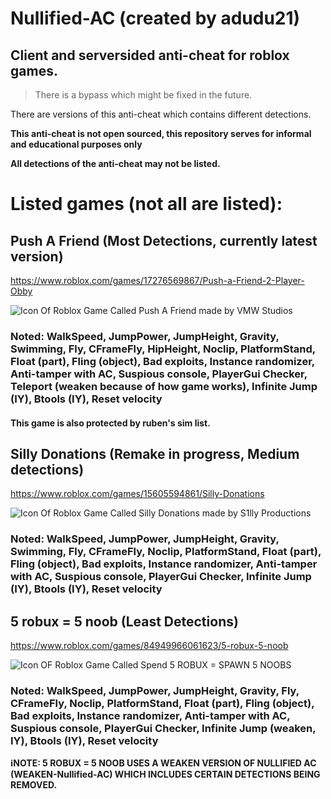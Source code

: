 # Nullified-AC (created by adudu21)
## Client and serversided anti-cheat for roblox games.
> There is a bypass which might be fixed in the future.

There are versions of this anti-cheat which contains different detections.

**This anti-cheat is not open sourced, this repository serves for informal and educational purposes only**

**All detections of the anti-cheat may not be listed.**

# Listed games (not all are listed):
## Push A Friend (Most Detections, currently latest version)
https://www.roblox.com/games/17276569867/Push-a-Friend-2-Player-Obby

![Icon Of Roblox Game Called Push A Friend made by VMW Studios](https://github.com/user-attachments/assets/a90f6b24-a34e-468c-ac1a-bef334e868b5)

### Noted: WalkSpeed, JumpPower, JumpHeight, Gravity, Swimming, Fly, CFrameFly, HipHeight, Noclip, PlatformStand, Float (part), Fling (object), Bad exploits, Instance randomizer, Anti-tamper with AC, Suspious console, PlayerGui Checker, Teleport (weaken because of how game works), Infinite Jump (IY), Btools (IY), Reset velocity

#### This game is also protected by ruben's sim list.

## Silly Donations (Remake in progress, Medium detections)
https://www.roblox.com/games/15605594861/Silly-Donations

![Icon Of Roblox Game Called Silly Donations made by S1lly Productions](https://github.com/user-attachments/assets/ee6c3579-6d8a-42d4-9c8a-8a13bc4d8026)

### Noted: WalkSpeed, JumpPower, JumpHeight, Gravity, Swimming, Fly, CFrameFly, Noclip, PlatformStand, Float (part), Fling (object), Bad exploits, Instance randomizer, Anti-tamper with AC, Suspious console, PlayerGui Checker, Infinite Jump (IY), Btools (IY), Reset velocity

## 5 robux = 5 noob (Least Detections)
https://www.roblox.com/games/84949966061623/5-robux-5-noob

![Icon OF Roblox Game Called Spend 5 ROBUX = SPAWN 5 NOOBS](https://github.com/user-attachments/assets/fbd0792a-1713-45bb-9c9d-106ae831f246)

### Noted: WalkSpeed, JumpPower, JumpHeight, Gravity, Fly, CFrameFly, Noclip, PlatformStand, Float (part), Fling (object), Bad exploits, Instance randomizer, Anti-tamper with AC, Suspious console, PlayerGui Checker, Infinite Jump (weaken, IY), Btools (IY), Reset velocity

**ℹ️NOTE: 5 ROBUX = 5 NOOB USES A WEAKEN VERSION OF NULLIFIED AC (WEAKEN-Nullified-AC) WHICH INCLUDES CERTAIN DETECTIONS BEING REMOVED.**
